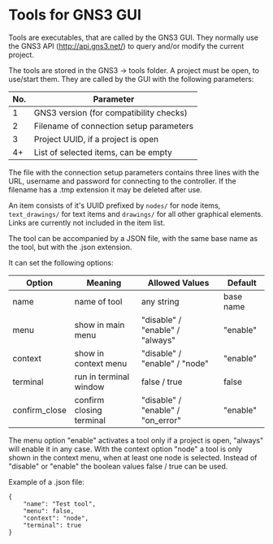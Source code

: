 # Tools for GNS3 GUI

Tools are executables, that are called by the GNS3 GUI.
They normally use the GNS3 API (http://api.gns3.net/) to
query and/or modify the current project.

The tools are stored in the GNS3 -> tools folder.
A project must be open, to use/start them. They are
called by the GUI with the following parameters:

| No.  | Parameter                                  |
|------|--------------------------------------------|
|   1  |   GNS3 version (for compatibility checks)  |
|   2  |   Filename of connection setup parameters  |
|   3  |   Project UUID, if a project is open       |
|   4+ |   List of selected items, can be empty     |

The file with the connection setup parameters contains
three lines with the URL, username and password for
connecting to the controller. If the filename has a
.tmp extension it may be deleted after use.

An item consists of it's UUID prefixed by `nodes/`
for node items, `text_drawings/` for text items
and `drawings/` for all other graphical elements.
Links are currently not included in the item list.

The tool can be accompanied by a JSON file, with the
same base name as the tool, but with the .json extension.

It can set the following options:

| Option        | Meaning                  | Allowed Values                    | Default   |
|---------------|--------------------------|-----------------------------------|-----------|
| name          | name of tool             | any string                        | base name |
| menu          | show in main menu        | "disable" / "enable" / "always"   | "enable"  |
| context       | show in context menu     | "disable" / "enable" / "node"     | "enable"  |
| terminal      | run in terminal window   | false / true                      | false     |
| confirm_close | confirm closing terminal | "disable" / "enable" / "on_error" | "enable"  |

The menu option "enable" activates a tool only if a
project is open, "always" will enable it in any case.
With the context option "node" a tool is only shown in
the context menu, when at least one node is selected.
Instead of "disable" or "enable" the boolean values
false / true can be used.

Example of a .json file:

```
{
    "name": "Test tool",
    "menu": false,
    "context": "node",
    "terminal": true
}
```
